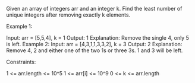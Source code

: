 Given an array of integers arr and an integer k. Find the least number of unique integers after removing exactly k elements.

Example 1:

Input: arr = [5,5,4], k = 1
Output: 1
Explanation: Remove the single 4, only 5 is left.
Example 2:
Input: arr = [4,3,1,1,3,3,2], k = 3
Output: 2
Explanation: Remove 4, 2 and either one of the two 1s or three 3s. 1 and 3 will be left.

Constraints:

1 <= arr.length <= 10^5
1 <= arr[i] <= 10^9
0 <= k <= arr.length
